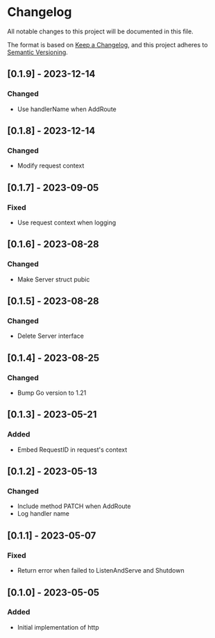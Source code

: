 # Changelog

All notable changes to this project will be documented in this file.

The format is based on [Keep a Changelog](https://keepachangelog.com/en/1.0.0/),
and this project adheres to [Semantic Versioning](https://semver.org/spec/v2.0.0.html).

## [0.1.9] - 2023-12-14

### Changed

- Use handlerName when AddRoute

## [0.1.8] - 2023-12-14

### Changed

- Modify request context

## [0.1.7] - 2023-09-05

### Fixed

- Use request context when logging

## [0.1.6] - 2023-08-28

### Changed

- Make Server struct pubic

## [0.1.5] - 2023-08-28

### Changed

- Delete Server interface

## [0.1.4] - 2023-08-25

### Changed

- Bump Go version to 1.21

## [0.1.3] - 2023-05-21

### Added

- Embed RequestID in request's context

## [0.1.2] - 2023-05-13

### Changed

- Include method PATCH when AddRoute
- Log handler name

## [0.1.1] - 2023-05-07

### Fixed

- Return error when failed to ListenAndServe and Shutdown

## [0.1.0] - 2023-05-05

### Added

- Initial implementation of http